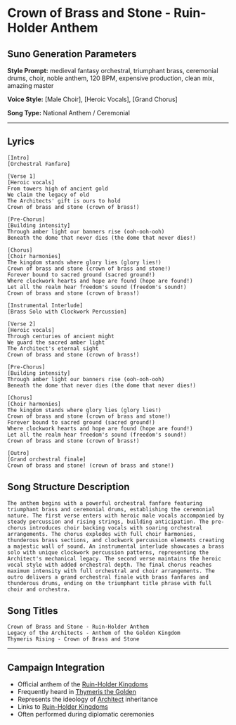 # Crown of Brass and Stone - Ruin-Holder Anthem

## Suno Generation Parameters

**Style Prompt:** medieval fantasy orchestral, triumphant brass, ceremonial drums, choir, noble anthem, 120 BPM, expensive production, clean mix, amazing master

**Voice Style:** [Male Choir], [Heroic Vocals], [Grand Chorus]

**Song Type:** National Anthem / Ceremonial

---

## Lyrics

```lyrics
[Intro]
[Orchestral Fanfare]

[Verse 1]
[Heroic vocals]
From towers high of ancient gold
We claim the legacy of old
The Architects' gift is ours to hold
Crown of brass and stone (crown of brass!)

[Pre-Chorus]
[Building intensity]
Through amber light our banners rise (ooh-ooh-ooh)
Beneath the dome that never dies (the dome that never dies!)

[Chorus]
[Choir harmonies]
The kingdom stands where glory lies (glory lies!)
Crown of brass and stone (crown of brass and stone!)
Forever bound to sacred ground (sacred ground!)
Where clockwork hearts and hope are found (hope are found!)
Let all the realm hear freedom's sound (freedom's sound!)
Crown of brass and stone (crown of brass!)

[Instrumental Interlude]
[Brass Solo with Clockwork Percussion]

[Verse 2]
[Heroic vocals]
Through centuries of ancient might
We guard the sacred amber light
The Architect's eternal sight
Crown of brass and stone (crown of brass!)

[Pre-Chorus]
[Building intensity]
Through amber light our banners rise (ooh-ooh-ooh)
Beneath the dome that never dies (the dome that never dies!)

[Chorus]
[Choir harmonies]
The kingdom stands where glory lies (glory lies!)
Crown of brass and stone (crown of brass and stone!)
Forever bound to sacred ground (sacred ground!)
Where clockwork hearts and hope are found (hope are found!)
Let all the realm hear freedom's sound (freedom's sound!)
Crown of brass and stone (crown of brass!)

[Outro]
[Grand orchestral finale]
Crown of brass and stone! (crown of brass and stone!)
```

## Song Structure Description

```structure
The anthem begins with a powerful orchestral fanfare featuring triumphant brass and ceremonial drums, establishing the ceremonial nature. The first verse enters with heroic male vocals accompanied by steady percussion and rising strings, building anticipation. The pre-chorus introduces choir backing vocals with soaring orchestral arrangements. The chorus explodes with full choir harmonies, thunderous brass sections, and clockwork percussion elements creating a majestic wall of sound. An instrumental interlude showcases a brass solo with unique clockwork percussion patterns, representing the Architect's mechanical legacy. The second verse maintains the heroic vocal style with added orchestral depth. The final chorus reaches maximum intensity with full orchestral and choir arrangements. The outro delivers a grand orchestral finale with brass fanfares and thunderous drums, ending on the triumphant title phrase with full choir and orchestra.
```

## Song Titles

```titles
Crown of Brass and Stone - Ruin-Holder Anthem
Legacy of the Architects - Anthem of the Golden Kingdom
Thymeris Rising - Crown of Brass and Stone
```

---

## Campaign Integration
- Official anthem of the [Ruin-Holder Kingdoms](Ruin-Holder%20Kingdoms.md)
- Frequently heard in [Thymeris the Golden](Thymeris%20the%20Golden.md)
- Represents the ideology of [Architect](Architect.md) inheritance
- Links to [Ruin-Holder Kingdoms](Ruin-Holder%20Kingdoms.md)
- Often performed during diplomatic ceremonies